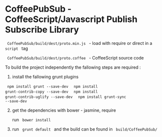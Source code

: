 CoffeePubSub - CoffeeScript/Javascript Publish Subscribe Library
======================================================





<code> CoffeePubSub/build/dest/proto.min.js </code> - load with require or direct in a <code> script </code> tag

<code> CoffeePubSub/build/dest/proto.coffee </code> - CoffeeScript source code



To build the project independently the fallowing steps are required :

 1) install the fallowing grunt plugins

  <code> npm install grunt --save-dev </code>
  <code> npm install grunt-contrib-copy --save-dev </code>
  <code> npm install grunt-contrib-uglify --save-dev </code>
  <code> npm install grunt-sync --save-dev </code>


 2) get the dependencies with bower - jasmine, require

    run <code> bower install </code>


 3) run <code> grunt default </code> and the build can be found in <code> build/CoffeePubSub/  </code>
